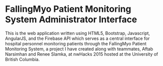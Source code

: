 # FallingMyo Patient Monitoring System Administrator Interface
This is the web application written using HTML5, Bootstrap, Javascript, AngularJS, and the Firebase API which serves as a central interface for hospital personnel monitoring patients through the FallingMyo Patient Monitoring System, a project I have created along with teammates, Aftab Narsimhan and Renee Slamka, at nwHacks 2015 hosted at the University of British Columbia.
